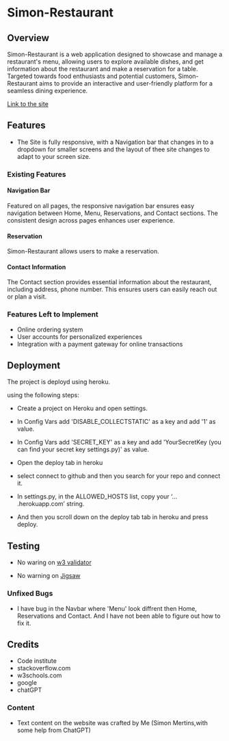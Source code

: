 # Simon-Restaurant

## Overview

Simon-Restaurant is a web application designed to showcase and manage a restaurant's menu, allowing users to explore available dishes, and get information about the restaurant and make a reservation for a table. Targeted towards food enthusiasts and potential customers, Simon-Restaurant aims to provide an interactive and user-friendly platform for a seamless dining experience.

[Link to the site](https://simon-restaurant-0c9a920b2074.herokuapp.com/)

## Features

* The Site is fully responsive, with a Navigation bar that changes in to a dropdown for smaller screens and the layout of thee site changes to adapt to your screen size.

### Existing Features

#### Navigation Bar

Featured on all pages, the responsive navigation bar ensures easy navigation between Home, Menu, Reservations, and Contact sections. The consistent design across pages enhances user experience.

#### Reservation

Simon-Restaurant allows users to make a reservation.

#### Contact Information

The Contact section provides essential information about the restaurant, including address, phone number. This ensures users can easily reach out or plan a visit.

### Features Left to Implement

- Online ordering system
- User accounts for personalized experiences
- Integration with a payment gateway for online transactions

## Deployment

The project is deployd using heroku.

using the following steps:

* Create a project on Heroku and open settings.

* In Config Vars add 'DISABLE_COLLECTSTATIC' as a key and add '1' as value.

* In Config Vars add 'SECRET_KEY' as a key and add 'YourSecretKey (you can find your secret key settings.py)' as value.

* Open the deploy tab in heroku

* select connect to github and then you search for your repo and connect it.

* In settings.py, in the ALLOWED_HOSTS list, copy your ‘... .herokuapp.com’ string.

* And then you scroll down on the deploy tab tab in heroku and press deploy.



## Testing
* No waring on [w3 validator](https://validator.w3.org/nu/?showsource=yes&doc=https%3A%2F%2Fsimon-restaurant-0c9a920b2074.herokuapp.com%2F) 

* No warning on [Jigsaw](https://jigsaw.w3.org/css-validator/validator?uri=https%3A%2F%2Fsimon-restaurant-0c9a920b2074.herokuapp.com%2F&profile=css3svg&usermedium=all&warning=1&vextwarning=&lang=en)
### Unfixed Bugs
* I have bug in the Navbar where 'Menu' look diffrent then Home, Reservations and Contact. And I have not been able to figure out how to fix it.
## Credits

- Code institute
- stackoverflow.com
- w3schools.com
- google
- chatGPT

### Content

- Text content on the website was crafted by Me (Simon Mertins,with some help from ChatGPT)

